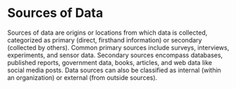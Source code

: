 # Sources of Data

Sources of data are origins or locations from which data is collected, categorized as primary (direct, firsthand information) or secondary (collected by others). Common primary sources include surveys, interviews, experiments, and sensor data. Secondary sources encompass databases, published reports, government data, books, articles, and web data like social media posts. Data sources can also be classified as internal (within an organization) or external (from outside sources). 
